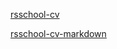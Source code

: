 [rsschool-cv](https://ilchenkoy.github.io/rsschool-cv/)

[rsschool-cv-markdown](https://ilchenkoy.github.io/rsschool-cv/cv)
